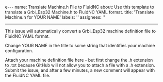 e---
name: Translate Machine.h File to FluidNC
about: Use this template to translate a Grbl_Esp32 Machine.h to FluidNC YAML format.
title: 'Translate Machine.h for YOUR NAME'
labels: ''
assignees: ''

---

This issue will automatically convert a Grbl_Esp32 machine definition file to FluidNC YAML format.

Change YOUR NAME in the title to some string that identifies your machine configuration.

Attach your machine definition file here - but first change the .h extension to .txt because GitHub will not allow you to attach a file with a .h extension.  Submit the issue, and after a few minutes, a new comment will appear with the FluidNC YAML file.

